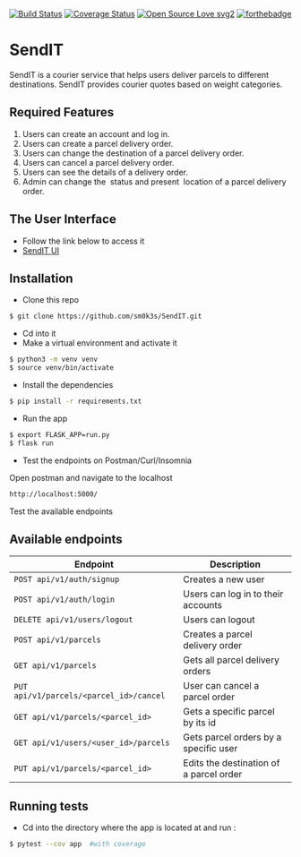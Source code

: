 [![Build Status](https://travis-ci.org/Sm0k3s/SendIT.svg?branch=ft-logout-user-v1-161869682)](https://travis-ci.org/Sm0k3s/SendIT)
[![Coverage Status](https://coveralls.io/repos/github/Sm0k3s/SendIT/badge.svg?branch=ch-update-tests-161908326)](https://coveralls.io/github/Sm0k3s/SendIT?branch=ch-update-tests-161908326)
[![Open Source Love svg2](https://badges.frapsoft.com/os/v2/open-source.svg?v=103)](https://github.com/ellerbrock/open-source-badges/)
[![forthebadge](https://forthebadge.com/images/badges/made-with-python.svg)](https://forthebadge.com)


# SendIT
 SendIT is a courier service that helps users deliver parcels to different destinations. SendIT provides courier quotes based on weight categories.

## Required Features

1. Users can create an account and log in.
2. Users can create a parcel delivery order.
3. Users can change the destination of a parcel delivery order.
4. Users can cancel a parcel delivery order.
5. Users can see the details of a delivery order.
6. Admin can change the ​ status​​ and present​​ ​ location​​ of a parcel delivery order.

## The User Interface
* Follow the link below to access it
* [SendIT UI](https://sm0k3s.github.io/SendIT/UI/)

## Installation

* Clone this repo

```bash
$ git clone https://github.com/sm0k3s/SendIT.git
```
* Cd into it
* Make a virtual environment and activate it

```bash
$ python3 -m venv venv 	
$ source venv/bin/activate		
```
* Install the dependencies

```bash
$ pip install -r requirements.txt
```
* Run the app

```bash
$ export FLASK_APP=run.py
$ flask run
```
* Test the endpoints on Postman/Curl/Insomnia

Open postman and navigate to the localhost
```bash
http://localhost:5000/
```
Test the available endpoints

## Available endpoints
|  Endpoint  | Description  |
|  ---  | --- |
| `POST api/v1/auth/signup` | Creates a new user |
| `POST api/v1/auth/login`  | Users can log in to their accounts |
| `DELETE api/v1/users/logout` | Users can logout |
| `POST api/v1/parcels` | Creates a parcel delivery order |
| `GET api/v1/parcels` | Gets all parcel delivery orders |
| `PUT api/v1/parcels/<parcel_id>/cancel` | User can cancel a parcel order |
| `GET api/v1/parcels/<parcel_id>` | Gets a specific parcel by its id |
| `GET api/v1/users/<user_id>/parcels` | Gets parcel orders by a specific user |
| `PUT api/v1/parcels/<parcel_id>` | Edits the destination of a parcel order |

## Running tests
* Cd into the directory where the app is located at and
run :
```bash
$ pytest --cov app  #with coverage
```
